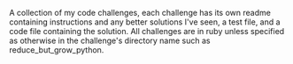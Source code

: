 A collection of my code challenges, each challenge has its own readme containing instructions and any better solutions I've seen, a test file, and a code file containing the solution. All challenges are in ruby unless specified as otherwise in the challenge's directory name such as reduce_but_grow_python.
